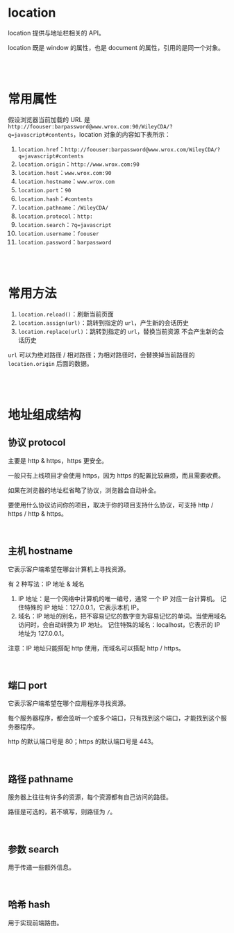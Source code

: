 # location

location 提供与地址栏相关的 API。

location 既是 window 的属性，也是 document 的属性，引用的是同一个对象。

<br><br>

# 常用属性

假设浏览器当前加载的 URL 是 `http://foouser:barpassword@www.wrox.com:90/WileyCDA/?q=javascript#contents`，location 对象的内容如下表所示：

1.  `location.href`：`http://foouser:barpassword@www.wrox.com/WileyCDA/?q=javascript#contents`
2.  `location.origin`：`http://www.wrox.com:90`
3.  `location.host`：`www.wrox.com:90`
4.  `location.hostname`：`www.wrox.com`
5.  `location.port`：`90`
6.  `location.hash`：`#contents`
7.  `location.pathname`：`/WileyCDA/`
8.  `location.protocol`：`http:`
9.  `location.search`：`?q=javascript`
10. `location.username`：`foouser`
11. `location.password`：`barpassword`

<br><br>

# 常用方法

1. `location.reload()`：刷新当前页面
2. `location.assign(url)`：跳转到指定的 `url`，产生新的会话历史
3. `location.replace(url)`：跳转到指定的 `url`，替换当前资源 不会产生新的会话历史

`url` 可以为绝对路径 / 相对路径；为相对路径时，会替换掉当前路径的 `location.origin` 后面的数据。

<br><br>

# 地址组成结构

## 协议 protocol

主要是 http & https，https 更安全。

一般只有上线项目才会使用 https，因为 https 的配置比较麻烦，而且需要收费。

如果在浏览器的地址栏省略了协议，浏览器会自动补全。

要使用什么协议访问你的项目，取决于你的项目支持什么协议，可支持 http / https / http & https。

<br>

## 主机 hostname

它表示客户端希望在哪台计算机上寻找资源。

有 2 种写法：IP 地址 & 域名

1.  IP 地址：是一个网络中计算机的唯一编号，通常 一个 IP 对应一台计算机。
    记住特殊的 IP 地址：127.0.0.1，它表示本机 IP。
2.  域名：IP 地址的别名，把不容易记忆的数字变为容易记忆的单词。当使用域名访问时，会自动转换为 IP 地址。
    记住特殊的域名：localhost，它表示的 IP 地址为 127.0.0.1。

注意：IP 地址只能搭配 http 使用，而域名可以搭配 http / https。

<br>

## 端口 port

它表示客户端希望在哪个应用程序寻找资源。

每个服务器程序，都会监听一个或多个端口，只有找到这个端口，才能找到这个服务器程序。

http 的默认端口号是 80；https 的默认端口号是 443。

<br>

## 路径 pathname

服务器上往往有许多的资源，每个资源都有自己访问的路径。

路径是可选的，若不填写，则路径为 `/`。

<br>

## 参数 search

用于传递一些额外信息。

<br>

## 哈希 hash

用于实现前端路由。
